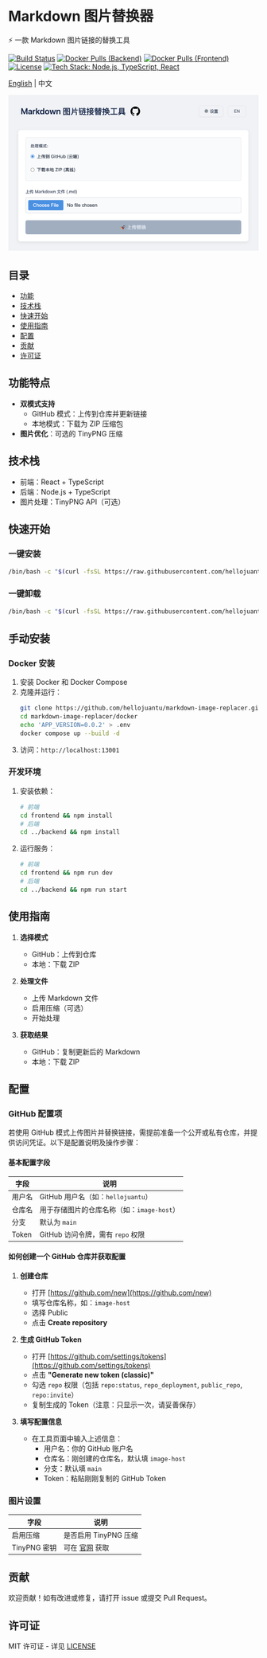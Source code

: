 # Markdown 图片替换器

⚡ 一款 Markdown 图片链接的替换工具

[![Build Status](https://github.com/hellojuantu/markdown-image-replacer/actions/workflows/ci-build-before-merge.yml/badge.svg)](https://github.com/hellojuantu/markdown-image-replacer/actions)
[![Docker Pulls (Backend)](https://img.shields.io/docker/pulls/barrylogen/markdown-image-replacer-backend)](https://hub.docker.com/r/barrylogen/markdown-image-replacer-backend)
[![Docker Pulls (Frontend)](https://img.shields.io/docker/pulls/barrylogen/markdown-image-replacer-frontend)](https://hub.docker.com/r/barrylogen/markdown-image-replacer-frontend)
[![License](https://img.shields.io/github/license/hellojuantu/markdown-image-replacer)](LICENSE)
[![Tech Stack: Node.js, TypeScript, React](https://img.shields.io/badge/Tech%20Stack-Node.js%2C%20TypeScript%2C%20React-blue)](#tech-stack)

[English](README.md) | 中文

![screenshot](demo/index-zh-CN.png)

## 目录

- [功能](#功能)
- [技术栈](#技术栈)
- [快速开始](#快速开始)
- [使用指南](#使用指南)
- [配置](#配置)
- [贡献](#贡献)
- [许可证](#许可证)

## 功能特点

- **双模式支持**
  - GitHub 模式：上传到仓库并更新链接
  - 本地模式：下载为 ZIP 压缩包
- **图片优化**：可选的 TinyPNG 压缩

## 技术栈

- 前端：React + TypeScript
- 后端：Node.js + TypeScript
- 图片处理：TinyPNG API（可选）

## 快速开始

### 一键安装

```bash
/bin/bash -c "$(curl -fsSL https://raw.githubusercontent.com/hellojuantu/markdown-image-replacer/refs/heads/main/docker/install_run.sh)"
```

### 一键卸载

```bash
/bin/bash -c "$(curl -fsSL https://raw.githubusercontent.com/hellojuantu/markdown-image-replacer/refs/heads/main/docker/uninstall.sh)"
```

## 手动安装

### Docker 安装

1. 安装 Docker 和 Docker Compose
2. 克隆并运行：
   ```bash
   git clone https://github.com/hellojuantu/markdown-image-replacer.git
   cd markdown-image-replacer/docker
   echo 'APP_VERSION=0.0.2' > .env
   docker compose up --build -d
   ```
3. 访问：`http://localhost:13001`

### 开发环境

1. 安装依赖：
   ```bash
   # 前端
   cd frontend && npm install
   # 后端
   cd ../backend && npm install
   ```
2. 运行服务：
   ```bash
   # 前端
   cd frontend && npm run dev
   # 后端
   cd ../backend && npm run start
   ```

## 使用指南

1. **选择模式**
   - GitHub：上传到仓库
   - 本地：下载 ZIP

2. **处理文件**
   - 上传 Markdown 文件
   - 启用压缩（可选）
   - 开始处理

3. **获取结果**
   - GitHub：复制更新后的 Markdown
   - 本地：下载 ZIP

## 配置

### GitHub 配置项

若使用 GitHub 模式上传图片并替换链接，需提前准备一个公开或私有仓库，并提供访问凭证。以下是配置说明及操作步骤：

#### 基本配置字段

| 字段        | 说明                          |
|-------------|-----------------------------|
| 用户名      | GitHub 用户名（如：`hellojuantu`） |
| 仓库名      | 用于存储图片的仓库名称（如：`image-host`）             |
| 分支        | 默认为 `main`                  |
| Token       | GitHub 访问令牌，需有 `repo` 权限    |

#### 如何创建一个 GitHub 仓库并获取配置

1. **创建仓库**
   - 打开 [https://github.com/new](https://github.com/new)
   - 填写仓库名称，如：`image-host`
   - 选择 Public
   - 点击 **Create repository**

2. **生成 GitHub Token**
   - 打开 [https://github.com/settings/tokens](https://github.com/settings/tokens)
   - 点击 **"Generate new token (classic)"**
   - 勾选 `repo` 权限（包括 `repo:status`, `repo_deployment`, `public_repo`, `repo:invite`）
   - 复制生成的 Token（注意：只显示一次，请妥善保存）

3. **填写配置信息**
   - 在工具页面中输入上述信息：
      - 用户名：你的 GitHub 账户名
      - 仓库名：刚创建的仓库名，默认填 `image-host`
      - 分支：默认填 `main`
      - Token：粘贴刚刚复制的 GitHub Token

### 图片设置

| 字段         | 说明                     |
|--------------|--------------------------|
| 启用压缩     | 是否启用 TinyPNG 压缩    |
| TinyPNG 密钥 | 可在 [官网](https://tinypng.com/developers) 获取 |

## 贡献
欢迎贡献！如有改进或修复，请打开 issue 或提交 Pull Request。

## 许可证

MIT 许可证 - 详见 [LICENSE](LICENSE)
